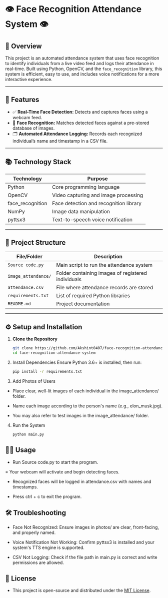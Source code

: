 # 👁 Face Recognition Attendance System 👁

## 📄 Overview

This project is an automated attendance system that uses face recognition to identify individuals from a live video feed and logs their attendance in real-time. Built using Python, OpenCV, and the `face_recognition` library, this system is efficient, easy to use, and includes voice notifications for a more interactive experience.

---

## 🚀 Features

- ✅ **Real-Time Face Detection:** Detects and captures faces using a webcam feed.
- 🧠 **Face Recognition:** Matches detected faces against a pre-stored database of images.
- 🗂️ **Automated Attendance Logging:** Records each recognized individual’s name and timestamp in a CSV file.
---

## 📚 Technology Stack

| Technology        | Purpose                                      |
|------------------|----------------------------------------------|
| Python           | Core programming language                    |
| OpenCV           | Video capturing and image processing         |
| face_recognition | Face detection and recognition library       |
| NumPy            | Image data manipulation                      |
| pyttsx3          | Text-to-speech voice notification            |

---

## 📁 Project Structure

| File/Folder         | Description                                                |
|---------------------|------------------------------------------------------------|
| `Source code.py`    | Main script to run the attendance system                   |
| `image_attendance/` | Folder containing images of registered individuals         |
| `attendance.csv`    | File where attendance records are stored                   |
| `requirements.txt`  | List of required Python libraries                          |
| `README.md`         | Project documentation                                      |

---

## ⚙️ Setup and Installation

1. **Clone the Repository**
   ```bash
   git clone https://github.com/Akshint0407/face-recognition-attendance-system.git
   cd face-recognition-attendance-system

2. Install Dependencies Ensure Python 3.6+ is installed, then run:

   ```bash
   pip install -r requirements.txt
   ```

3. Add Photos of Users

- Place clear, well-lit images of each individual in the image_attendance/ folder.

- Name each image according to the person's name (e.g., elon_musk.jpg).

- You may also refer to test images in the image_attendance/ folder.

4. Run the System

   ```bash
   python main.py

## 🧑‍💻 Usage
- Run Source code.py to start the program.

= Your webcam will activate and begin detecting faces.

- Recognized faces will be logged in attendance.csv with names and timestamps.

- Press ctrl + c to exit the program.

## 🛠️ Troubleshooting
- Face Not Recognized: Ensure images in photos/ are clear, front-facing, and properly named.

- Voice Notification Not Working: Confirm pyttsx3 is installed and your system's TTS engine is supported.

- CSV Not Logging: Check if the file path in main.py is correct and write permissions are allowed.

## 📝 License
- This project is open-source and distributed under the [MIT License](LICENSE.txt).

